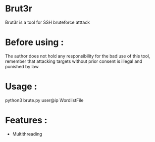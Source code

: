 # Brut3r
Brut3r is a tool for SSH bruteforce atttack
# Before using : 
The author does not hold any responsibility for the bad use of this tool, remember that attacking targets without prior consent is illegal and punished by law.
# Usage : 
python3 brute.py user@ip WordlistFile
# Features : 
- Multithreading

